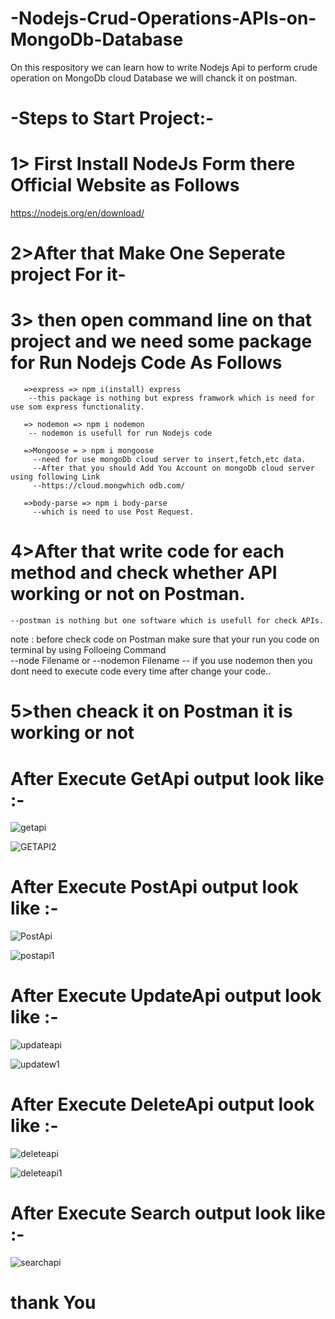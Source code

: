 # -Nodejs-Crud-Operations-APIs-on-MongoDb-Database
 On  this respository we can learn how to write Nodejs Api to perform crude operation on MongoDb cloud Database we will chanck it on postman.  
 
 # -Steps to Start Project:-  
 
# 1> First Install NodeJs Form there Official Website as Follows  
 https://nodejs.org/en/download/  
 
 # 2>After that Make One Seperate project For it-  
 
# 3> then open command line on that project and we need some package for Run Nodejs Code As Follows  
       
       =>express => npm i(install) express   
        --this package is nothing but express framwork which is need for use som express functionality.  
       
       => nodemon => npm i nodemon 
        -- nodemon is usefull for run Nodejs code 
       
       =>Mongoose = > npm i mongoose 
         --need for use mongoDb cloud server to insert,fetch,etc data.
         --After that you should Add You Account on mongoDb cloud server using following Link
         --https://cloud.mongwhich odb.com/  
       
       =>body-parse => npm i body-parse
         --which is need to use Post Request.
         
 
 # 4>After that write code for each method and check whether API working or not on Postman.
    --postman is nothing but one software which is usefull for check APIs.
    
  note : before check code on Postman make sure that your run you code on terminal by using Folloeing Command  
    --node Filename or
    --nodemon Filename
    -- if you use nodemon then you dont need to execute code every time after change your code..
    
    
 #  5>then cheack it on Postman it is working or not
   
   
   # After Execute GetApi output look like :-
   
   ![getapi](https://user-images.githubusercontent.com/32159491/103656612-d0163a00-4f8e-11eb-8a72-c8856e6f6ea1.png)  
   
   ![GETAPI2](https://user-images.githubusercontent.com/32159491/103656617-d1dffd80-4f8e-11eb-8c5c-769b7a0d489d.png)  
   
   # After Execute PostApi output look like :-  
    
   ![PostApi](https://user-images.githubusercontent.com/32159491/103656625-d3112a80-4f8e-11eb-8f0b-e5fe291ff396.png)  
   
   ![postapi1](https://user-images.githubusercontent.com/32159491/103656630-d3a9c100-4f8e-11eb-80a8-7c997adf2b62.png)  
   
   
   # After Execute UpdateApi output look like :-   
    
   ![updateapi](https://user-images.githubusercontent.com/32159491/103656638-d60c1b00-4f8e-11eb-904d-d4957d0e4f85.png)  
     
   ![updatew1](https://user-images.githubusercontent.com/32159491/103656594-cbea1c80-4f8e-11eb-9c80-b16c12e55b62.png)     
     
   # After Execute DeleteApi output look like :-   
     
   ![deleteapi](https://user-images.githubusercontent.com/32159491/103656603-ce4c7680-4f8e-11eb-9fa1-6105a1602a39.png)  
   
   ![deleteapi1](https://user-images.githubusercontent.com/32159491/103656608-cf7da380-4f8e-11eb-81dc-0674553a7d76.png)  
     
   
   # After Execute Search output look like :-   
   
   ![searchapi](https://user-images.githubusercontent.com/32159491/103656637-d4daee00-4f8e-11eb-98e5-744c6c2c63f1.png)
    
    
    
    
    
    
     
      
     
    
    
   # thank You
   
   
   
         
         
         
       
       
       
       
 

